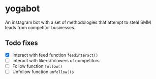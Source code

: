 # yogabot
An instagram bot with a set of methodologies that attempt to steal SMM leads from competitor businesses. 

## Todo fixes

- [x] Interact with feed function `feedinteract()`
- [ ] Interact with likers/folowers of competitors 
- [ ] Follow function `follow()`
- [ ] Unfollow function `unfollow()`s